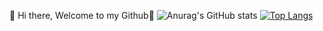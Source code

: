 👋 Hi there, Welcome to my Github👋
![Anurag's GitHub stats](https://github-readme-stats.vercel.app/api?username=trongvy&show_icons=true&theme=radical)
[![Top Langs](https://github-readme-stats.vercel.app/api/top-langs/?username=TrongVy&layout=compact)](https://github.com/anuraghazra/github-readme-stats)


